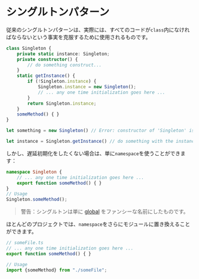 # シングルトンパターン

従来のシングルトンパターンは、実際には、すべてのコードが`class`内になければならないという事実を克服するために使用されるものです。

```ts
class Singleton {
    private static instance: Singleton;
    private constructor() {
        // do something construct...
    }
    static getInstance() {
        if (!Singleton.instance) {
            Singleton.instance = new Singleton();
            // ... any one time initialization goes here ...
        }
        return Singleton.instance;
    }
    someMethod() { }
}

let something = new Singleton() // Error: constructor of 'Singleton' is private.

let instance = Singleton.getInstance() // do something with the instance...
```

しかし、遅延初期化をしたくない場合は、単に`namespace`を使うことができます：

```ts
namespace Singleton {
    // ... any one time initialization goes here ...
    export function someMethod() { }
}
// Usage
Singleton.someMethod();
```

> 警告：シングルトンは単に [global](http://stackoverflow.com/a/142450/390330) をファンシーな名前にしたものです。

ほとんどのプロジェクトでは、`namespace`をさらにモジュールに置き換えることができます。

```ts
// someFile.ts
// ... any one time initialization goes here ...
export function someMethod() { }

// Usage
import {someMethod} from "./someFile";
```


